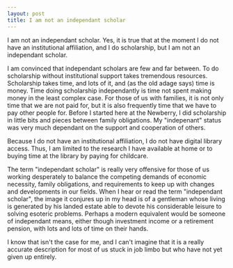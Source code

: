 ```yaml
---
layout: post
title: I am not an independant scholar
---
```


I am not an independant scholar. Yes, it is true that at the moment I do not have an institutional affiliation, and I do scholarship, but I am not an independant scholar.

I am convinced that independant scholars are few and far between. To do scholarship without institutional support takes tremendous resources. Scholarship takes time, and lots of it, and (as the old adage says) time is money. Time doing scholarship independantly is time not spent making money in the least complex case. For those of us with families, it is not only time that we are not paid for, but it is also frequently time that we have to pay other people for. Before I started here at the Newberry, I did scholarship in little bits and pieces between family obligations. My "indepenant" status was very much dependant on the support and cooperation of others.

Because I do not have an institutional affiliation, I do not have digital library access. Thus, I am limited to the research I have available at home or to buying time at the library by paying for childcare.

The term "independant scholar" is really very offensive for those of us working desperately to balance the competing demands of economic necessity, family obligations, and requirements to keep up with changes and developments in our fields. When I hear or read the term "independant scholar", the image it conjures up in my head is of a gentleman whose living is generated by his landed estate able to devote his considerable leisure to solving esoteric problems. Perhaps a modern equivalent would be someone of independant means, either though investment income or a retirement pension, with lots and lots of time on their hands.

I know that isn't the case for me, and I can't imagine that it is a really accurate description for most of us stuck in job limbo but who have not yet given up entirely.